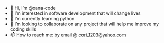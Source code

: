 - 👋 Hi, I’m @xana-code
- 👀 I’m interested in software development that will change lives
- 🌱 I’m currently learning python
- 💞️ I’m looking to collaborate on any project that will help me improve my coding skills
- 📫 How to reach me: by email @ cori_1203@yahoo.com

<!---
xana-code/xana-code is a ✨ special ✨ repository because its `README.md` (this file) appears on your GitHub profile.
You can click the Preview link to take a look at your changes.
--->
